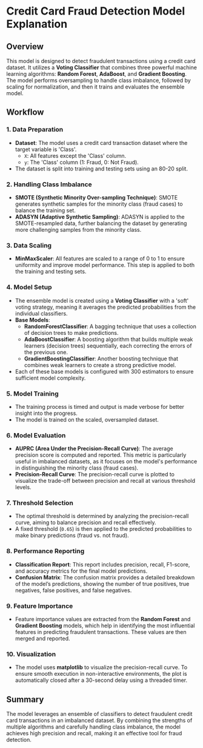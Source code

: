 # Credit Card Fraud Detection Model Explanation

## Overview
This model is designed to detect fraudulent transactions using a credit card dataset. It utilizes a **Voting Classifier** that combines three powerful machine learning algorithms: **Random Forest**, **AdaBoost**, and **Gradient Boosting**. The model performs oversampling to handle class imbalance, followed by scaling for normalization, and then it trains and evaluates the ensemble model.

## Workflow

### 1. **Data Preparation**
   - **Dataset**: The model uses a credit card transaction dataset where the target variable is 'Class'. 
     - `X`: All features except the 'Class' column.
     - `y`: The 'Class' column (1: Fraud, 0: Not Fraud).
   - The dataset is split into training and testing sets using an 80-20 split.

### 2. **Handling Class Imbalance**
   - **SMOTE (Synthetic Minority Over-sampling Technique)**: SMOTE generates synthetic samples for the minority class (fraud cases) to balance the training set.
   - **ADASYN (Adaptive Synthetic Sampling)**: ADASYN is applied to the SMOTE-resampled data, further balancing the dataset by generating more challenging samples from the minority class.
   
### 3. **Data Scaling**
   - **MinMaxScaler**: All features are scaled to a range of 0 to 1 to ensure uniformity and improve model performance. This step is applied to both the training and testing sets.

### 4. **Model Setup**
   - The ensemble model is created using a **Voting Classifier** with a 'soft' voting strategy, meaning it averages the predicted probabilities from the individual classifiers.
   - **Base Models**:
     - **RandomForestClassifier**: A bagging technique that uses a collection of decision trees to make predictions.
     - **AdaBoostClassifier**: A boosting algorithm that builds multiple weak learners (decision trees) sequentially, each correcting the errors of the previous one.
     - **GradientBoostingClassifier**: Another boosting technique that combines weak learners to create a strong predictive model.
   - Each of these base models is configured with 300 estimators to ensure sufficient model complexity.

### 5. **Model Training**
   - The training process is timed and output is made verbose for better insight into the progress.
   - The model is trained on the scaled, oversampled dataset.

### 6. **Model Evaluation**
   - **AUPRC (Area Under the Precision-Recall Curve)**: The average precision score is computed and reported. This metric is particularly useful in imbalanced datasets, as it focuses on the model's performance in distinguishing the minority class (fraud cases).
   - **Precision-Recall Curve**: The precision-recall curve is plotted to visualize the trade-off between precision and recall at various threshold levels.

### 7. **Threshold Selection**
   - The optimal threshold is determined by analyzing the precision-recall curve, aiming to balance precision and recall effectively.
   - A fixed threshold (`0.65`) is then applied to the predicted probabilities to make binary predictions (fraud vs. not fraud).

### 8. **Performance Reporting**
   - **Classification Report**: This report includes precision, recall, F1-score, and accuracy metrics for the final model predictions.
   - **Confusion Matrix**: The confusion matrix provides a detailed breakdown of the model’s predictions, showing the number of true positives, true negatives, false positives, and false negatives.

### 9. **Feature Importance**
   - Feature importance values are extracted from the **Random Forest** and **Gradient Boosting** models, which help in identifying the most influential features in predicting fraudulent transactions. These values are then merged and reported.

### 10. **Visualization**
   - The model uses **matplotlib** to visualize the precision-recall curve. To ensure smooth execution in non-interactive environments, the plot is automatically closed after a 30-second delay using a threaded timer.

## Summary
The model leverages an ensemble of classifiers to detect fraudulent credit card transactions in an imbalanced dataset. By combining the strengths of multiple algorithms and carefully handling class imbalance, the model achieves high precision and recall, making it an effective tool for fraud detection.
